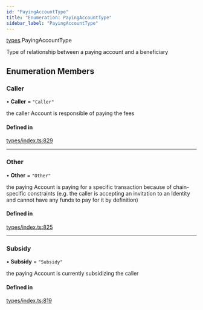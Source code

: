```yaml
---
id: "PayingAccountType"
title: "Enumeration: PayingAccountType"
sidebar_label: "PayingAccountType"
---
```


[types](../../../modules/Types/Types.md).PayingAccountType

Type of relationship between a paying account and a beneficiary

## Enumeration Members

### Caller

• **Caller** = ``"Caller"``

the caller Account is responsible of paying the fees

#### Defined in

[types/index.ts:829](https://github.com/PolymeshAssociation/polymesh-sdk/blob/2c78f6c34/src/types/index.ts#L829)

___

### Other

• **Other** = ``"Other"``

the paying Account is paying for a specific transaction because of
  chain-specific constraints (e.g. the caller is accepting an invitation to an Identity
  and cannot have any funds to pay for it by definition)

#### Defined in

[types/index.ts:825](https://github.com/PolymeshAssociation/polymesh-sdk/blob/2c78f6c34/src/types/index.ts#L825)

___

### Subsidy

• **Subsidy** = ``"Subsidy"``

the paying Account is currently subsidizing the caller

#### Defined in

[types/index.ts:819](https://github.com/PolymeshAssociation/polymesh-sdk/blob/2c78f6c34/src/types/index.ts#L819)
